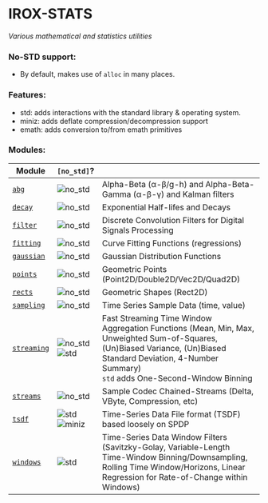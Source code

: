 IROX-STATS
===========

*Various mathematical and statistics utilities*

### No-STD support:

* By default, makes use of `alloc` in many places.

### Features:

* std: adds interactions with the standard library & operating system.
* miniz: adds deflate compression/decompression support
* emath: adds conversion to/from emath primitives

### Modules:

| Module                            | `[no_std]`?          |                                                                                                                                                                                                               |
|-----------------------------------|----------------------|---------------------------------------------------------------------------------------------------------------------------------------------------------------------------------------------------------------|
| [`abg`](./src/abg.rs)             | ![no_std]            | Alpha-Beta (&#0945;-&#0946;/g-h) and Alpha-Beta-Gamma (&#0945;-&#0946;-&#0947;) and Kalman filters                                                                                                            |
| [`decay`](./src/decay.rs)         | ![no_std]            | Exponential Half-lifes and Decays                                                                                                                                                                             |
| [`filter`](./src/filter.rs)       | ![no_std]            | Discrete Convolution Filters for Digital Signals Processing                                                                                                                                                   |
| [`fitting`](./src/fitting.rs)     | ![no_std]            | Curve Fitting Functions (regressions)                                                                                                                                                                         |
| [`gaussian`](./src/gaussian.rs)   | ![no_std]            | Gaussian Distribution Functions                                                                                                                                                                               |
| [`points`](./src/points.rs)       | ![no_std]            | Geometric Points (Point2D/Double2D/Vec2D/Quad2D)                                                                                                                                                              |
| [`rects`](./src/rects.rs)         | ![no_std]            | Geometric Shapes (Rect2D)                                                                                                                                                                                     |
| [`sampling`](./src/sampling.rs)   | ![no_std]            | Time Series Sample Data (time, value)                                                                                                                                                                         |
| [`streaming`](./src/streaming.rs) | ![no_std]<br/>![std] | Fast Streaming Time Window Aggregation Functions (Mean, Min, Max, Unweighted Sum-of-Squares, (Un)Biased Variance, (Un)Biased Standard Deviation, 4-Number Summary) <br/> `std` adds One-Second-Window Binning |
| [`streams`](./src/streams.rs)     | ![no_std]            | Sample Codec Chained-Streams (Delta, VByte, Compression, etc)                                                                                                                                                 |
| [`tsdf`](./src/tsdf.rs)           | ![std]<br/>![miniz]  | Time-Series Data File format (TSDF) based loosely on SPDP                                                                                                                                                     |
| [`windows`](./src/windows.rs)     | ![std]               | Time-Series Data Window Filters (Savitzky-Golay, Variable-Length Time-Window Binning/Downsampling, Rolling Time Window/Horizons, Linear Regression for Rate-of-Change within Windows)                         |

[no_std]: https://img.shields.io/badge/no__std-yes-green

[std]: https://img.shields.io/badge/feature-std-lightgrey

[miniz]: https://img.shields.io/badge/feature-miniz-lightgrey
